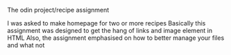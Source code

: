 The odin project/recipe assignment

 I was asked to make homepage for two or more recipes
 Basically this assignment was designed to get the hang of links and image element in HTML
 Also, the assignment emphasised on how to better manage your files and what not